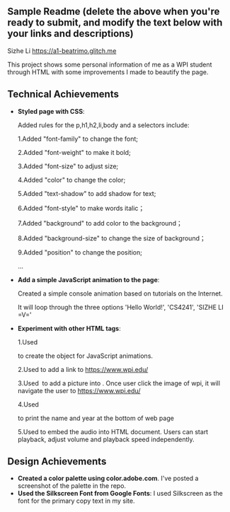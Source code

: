 ## Sample Readme (delete the above when you're ready to submit, and modify the text below with your links and descriptions)

Sizhe Li
https://a1-beatrimo.glitch.me

This project shows some personal information of me as a WPI student through HTML with some improvements I made to beautify the page.

## Technical Achievements

- **Styled page with CSS**:
  
  Added rules for the p,h1,h2,li,body and a selectors include:

  1.Added "font-family" to change the font;

  2.Added "font-weight" to make it bold;

  3.Added "font-size" to adjust size;
 
  4.Added "color" to change the color;
 
  5.Added "text-shadow" to add shadow for text;
  
  6.Added "font-style" to make words italic；

  7.Added "background" to add color to the background；

  8.Added "background-size" to change the size of background；

  9.Added "position" to change the position;

  ...
  
- **Add a simple JavaScript animation to the page**:

  Created a simple console animation based on tutorials on the Internet.
 
  It will loop through the three options 'Hello World!', 'CS4241', 'SIZHE LI =V='

- **Experiment with other HTML tags**:

  1.Used **<div>** to create the object for JavaScript animations.
  
  2.Used **<a>** to add a link to https://www.wpi.edu/
  
  3.Used **<img>** to add a picture into **<a>**. Once user click the image of wpi, it will navigate the user to https://www.wpi.edu/
 
  4.Used **<footer>** to print the name and year at the bottom of web page
  
  5.Used **<audio>** to embed the audio into  HTML document. Users can start playback, adjust volume and playback speed independently.
  
## Design Achievements
- **Created a color palette using color.adobe.com**. I've posted a screenshot of the palette in the repo.
- **Used the Silkscreen Font from Google Fonts**: I used Silkscreen as the font for the primary copy text in my site.
